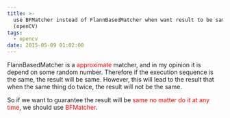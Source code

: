 ```yaml
---
title: >-
  use BFMatcher instead of FlannBasedMatcher when want result to be same
  (openCV)
tags:
  - opencv
date: 2015-05-09 01:02:00
---
```


FlannBasedMatcher is a <span style="color: red;">approximate </span>matcher, and in my opinion it is depend on some random number.
Therefore if the execution sequence is the same, the result will be same.
However, this will lead to the result that when the same thing do twice, the result will not be the same.

So if we want to guarantee the result will be <span style="color: red;">same no matter do it at any time</span>, we should use <span style="color: red;">BFMatcher</span>.